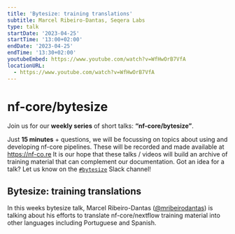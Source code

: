 ```yaml
---
title: 'Bytesize: training translations'
subtitle: Marcel Ribeiro-Dantas, Seqera Labs
type: talk
startDate: '2023-04-25'
startTime: '13:00+02:00'
endDate: '2023-04-25'
endTime: '13:30+02:00'
youtubeEmbed: https://www.youtube.com/watch?v=WfHwOrB7VfA
locationURL:
  - https://www.youtube.com/watch?v=WfHwOrB7VfA
---
```


# nf-core/bytesize

Join us for our **weekly series** of short talks: **“nf-core/bytesize”**.

Just **15 minutes** + questions, we will be focussing on topics about using and developing nf-core pipelines.
These will be recorded and made available at <https://nf-co.re>
It is our hope that these talks / videos will build an archive of training material that can complement our documentation. Got an idea for a talk? Let us know on the [`#bytesize`](https://nfcore.slack.com/channels/bytesize) Slack channel!

## Bytesize: training translations

In this weeks bytesize talk, Marcel Ribeiro-Dantas ([@mribeirodantas](https://github.com/mribeirodantas)) is talking about his efforts to translate nf-core/nextflow training material into other languages including Portuguese and Spanish.
